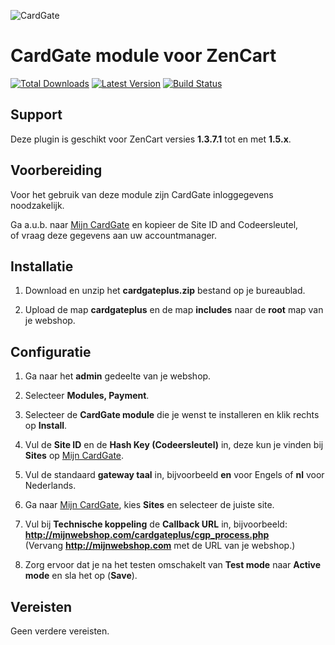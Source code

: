 ![CardGate](https://cdn.curopayments.net/thumb/200/logos/cardgate.png)

# CardGate module voor ZenCart

[![Total Downloads](https://img.shields.io/packagist/dt/cardgate/zencart.svg)](https://packagist.org/packages/cardgate/zencart)
[![Latest Version](https://img.shields.io/packagist/v/cardgate/zencart.svg)](https://github.com/cardgate/zencart/releases)
[![Build Status](https://travis-ci.org/cardgate/zencart.svg?branch=master)](https://travis-ci.org/cardgate/zencart)

## Support

Deze plugin is geschikt voor ZenCart versies **1.3.7.1** tot en met **1.5.x**.

## Voorbereiding

Voor het gebruik van deze module zijn CardGate inloggegevens noodzakelijk.

Ga a.u.b. naar [Mijn CardGate](https://my.cardgate.com/) en kopieer de  Site ID and Codeersleutel,  
of vraag deze gegevens aan uw accountmanager.

## Installatie

1. Download en unzip het **cardgateplus.zip** bestand op je bureaublad.

2. Upload de map **cardgateplus** en de map **includes** naar de **root** map van je webshop.

## Configuratie

1. Ga naar het **admin** gedeelte van je webshop.

2. Selecteer **Modules, Payment**.

3. Selecteer de **CardGate module** die je wenst te installeren en klik rechts op **Install**.

4. Vul de **Site ID** en de **Hash Key (Codeersleutel)** in, deze kun je vinden bij **Sites** op [Mijn CardGate](https://my.cardgate.com/).

5. Vul de standaard **gateway taal** in, bijvoorbeeld **en** voor Engels of **nl** voor Nederlands.

6. Ga naar [Mijn CardGate](https://my.cardgate.com/), kies **Sites** en selecteer de juiste site.

7. Vul bij **Technische koppeling** de **Callback URL** in, bijvoorbeeld:  
   **http://mijnwebshop.com/cardgateplus/cgp_process.php**  
  (Vervang **http://mijnwebshop.com** met de URL van je webshop.)

8. Zorg ervoor dat je na het testen omschakelt van **Test mode** naar **Active mode** en sla het op (**Save**).

## Vereisten

Geen verdere vereisten.
